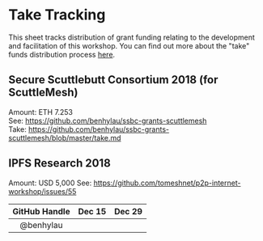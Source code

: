 # Take Tracking

This sheet tracks distribution of grant funding relating to the development and facilitation of this workshop. You can find out more about the "take" funds distribution process [here](https://github.com/benhylau/ssbc-grants-scuttlemesh/blob/master/README.md#funds-distribution).

## Secure Scuttlebutt Consortium 2018 (for ScuttleMesh)

Amount: ETH 7.253  
See: https://github.com/benhylau/ssbc-grants-scuttlemesh  
Take: https://github.com/benhylau/ssbc-grants-scuttlemesh/blob/master/take.md

## IPFS Research 2018

Amount: USD 5,000
See: https://github.com/tomeshnet/p2p-internet-workshop/issues/55

| GitHub Handle | Dec 15 | Dec 29 |
|:-------------:|:------:|:------:|
| @benhylau     |        |        |
